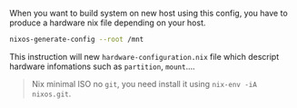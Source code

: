 
When you want to build system on new host using this config, you have to produce a hardware nix file depending on your host.

```bash
nixos-generate-config --root /mnt
```

This instruction will new `hardware-configuration.nix` file which descript hardware infomations such as `partition`, `mount`....

> Nix minimal ISO no `git`, you need install it using `nix-env -iA nixos.git`.
